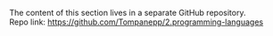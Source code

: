 The content of this section lives in a separate GitHub repository.  
Repo link: https://github.com/Tompanepp/2.programming-languages
